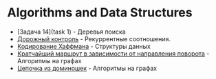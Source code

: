 
# Algorithms and Data Structures

* [Задача 14](task 1) - Деревья поиска
* [Дорожный контроль](task2) - Рекуррентные соотношения.
* [Кодирование Хаффмана](task4) - Структуры данных
* [Кратчайший маршрут в зависимости от направления поворота](task5) - Алгоритмы на графах
* [Цепочка из доминошек](task6) - Алгоритмы на графах
